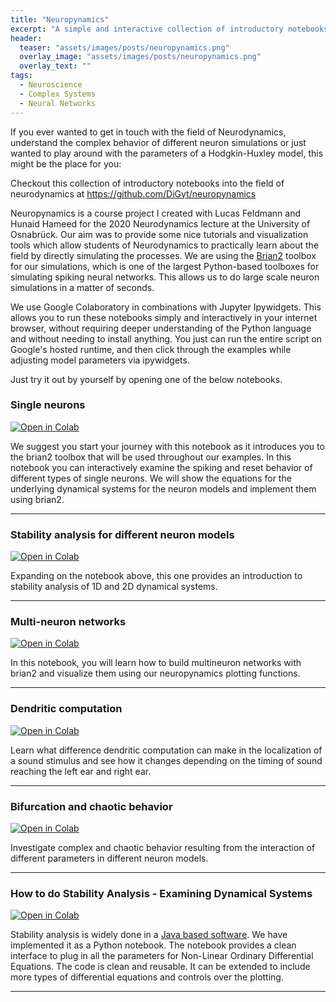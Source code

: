 ```yaml
---
title: "Neuropynamics"
excerpt: "A simple and interactive collection of introductory notebooks into Neurodynamics."
header:
  teaser: "assets/images/posts/neuropynamics.png"
  overlay_image: "assets/images/posts/neuropynamics.png"
  overlay_text: ""
tags:
  - Neuroscience
  - Complex Systems
  - Neural Networks
---
```


If you ever wanted to get in touch with the field of Neurodynamics, understand the complex behavior of different neuron 
simulations or just wanted to play around with the parameters of a Hodgkin-Huxley model, this might be the place for you:

Checkout this collection of introductory notebooks into the field of neurodynamics at 
<https://github.com/DiGyt/neuropynamics>

Neuropynamics is a course project I created with Lucas Feldmann and Hunaid Hameed for the 2020 Neurodynamics lecture at 
the University of Osnabrück. Our aim was to provide some nice tutorials and visualization tools which allow students of 
Neurodynamics to practically learn about the field by directly simulating the processes. We are using the [Brian2](https://brian2.readthedocs.io/en/stable/)
toolbox for our simulations, which is one of the largest Python-based toolboxes for simulating spiking neural networks.
This allows us to do large scale neuron simulations in a matter of seconds.

We use Google Colaboratory in combinations with Jupyter Ipywidgets. This allows you to run these notebooks simply and 
interactively in your internet browser, without requiring deeper understanding of the Python language and without needing 
to install anything. You just can run the entire script on Google's hosted runtime, and then click through the examples 
while adjusting model parameters via ipywidgets.

Just try it out by yourself by opening one of the below notebooks.


### Single neurons

[![Open in Colab](https://colab.research.google.com/assets/colab-badge.svg)](https://colab.research.google.com/github/DiGyt/neuropynamics/blob/master/notebooks/Single_neurons.ipynb)

We suggest you start your journey with this notebook as it introduces you to the brian2 toolbox that will be used throughout our examples. 
In this notebook you can interactively examine the spiking and reset behavior of different types of single neurons. We will show the equations for the underlying dynamical systems for the neuron models and implement them using brian2. 

---

### Stability analysis for different neuron models
[![Open in Colab](https://colab.research.google.com/assets/colab-badge.svg)](https://colab.research.google.com/github/DiGyt/neuropynamics/blob/master/notebooks/Stability_analysis.ipynb)

Expanding on the notebook above, this one provides an introduction to stability analysis of 1D and 2D dynamical systems.

---

### Multi-neuron networks

[![Open in Colab](https://colab.research.google.com/assets/colab-badge.svg)](https://colab.research.google.com/github/DiGyt/neuropynamics/blob/master/notebooks/multineuron_networks.ipynb)

In this notebook, you will learn how to build multineuron networks with brian2 and visualize them using our neuropynamics plotting functions.

---

### Dendritic computation

[![Open in Colab](https://colab.research.google.com/assets/colab-badge.svg)](https://colab.research.google.com/github/DiGyt/neuropynamics/blob/master/notebooks/dendritic_computation.ipynb)

Learn what difference dendritic computation can make in the localization of a sound stimulus and see how it changes depending on the timing of sound reaching the left ear and right ear.

---

### Bifurcation and chaotic behavior

[![Open in Colab](https://colab.research.google.com/assets/colab-badge.svg)](https://colab.research.google.com/github/DiGyt/neuropynamics/blob/master/notebooks/bifurcation.ipynb)

Investigate complex and chaotic behavior resulting from the interaction of different parameters in different neuron models.

---

### How to do Stability Analysis - Examining Dynamical Systems
[![Open in Colab](https://colab.research.google.com/assets/colab-badge.svg)](https://colab.research.google.com/github/DiGyt/neuropynamics/blob/master/notebooks/pplane.ipynb)

Stability analysis is widely done in a [Java based software](https://www.cs.unm.edu/~joel/dfield/). We have implemented it as a Python notebook. The notebook provides a clean interface to plug in all the parameters for Non-Linear Ordinary Differential Equations. The code is clean and reusable. It can be extended to include more types of differential equations and controls over the plotting.


---
